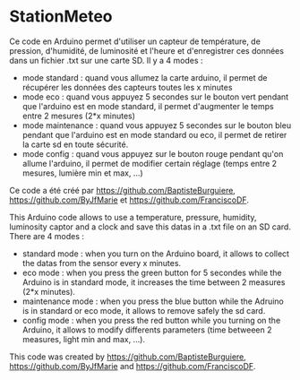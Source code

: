# StationMeteo

Ce code en Arduino permet d'utiliser un capteur de température, de pression, d'humidité, de luminosité et l'heure et d'enregistrer ces données dans un fichier .txt sur une carte SD.
Il y a 4 modes : 
- mode standard : quand vous allumez la carte arduino, il permet de récupérer les données des capteurs toutes les x minutes
- mode eco : quand vous appuyez 5 secondes sur le bouton vert pendant que l'arduino est en mode standard, il permet d'augmenter le temps entre 2 mesures (2*x minutes)
- mode maintenance : quand vous appuyez 5 secondes sur le bouton bleu pendant que l'arduino est en mode standard ou eco, il permet de retirer la carte sd en toute sécurité.
- mode config : quand vous appuyez sur le bouton rouge pendant qu'on allume l'arduino, il permet de modifier certain réglage (temps entre 2 mesures, lumière min et max, ...)

Ce code a été créé par https://github.com/BaptisteBurguiere, https://github.com/ByJfMarie et https://github.com/FranciscoDF.


This Arduino code allows to use a temperature, pressure, humidity, luminosity captor and a clock and save this datas in a .txt file on an SD card.
There are 4 modes :
- standard mode : when you turn on the Arduino board, it allows to collect the datas from the sensor every x minutes.
- eco mode : when you press the green button for 5 secondes while the Arduino is in standard mode, it increases the time between 2 measures (2*x minutes).
- maintenance mode : when you press the blue button while the Adruino is in standard or eco mode, it allows to remove safely the sd card.
- config mode : when you press the red button while you turning on the Arduino, it allows to modify differents parameters (time betweeen 2 measures, light min and max, ...).

This code was created by https://github.com/BaptisteBurguiere, https://github.com/ByJfMarie and https://github.com/FranciscoDF.
